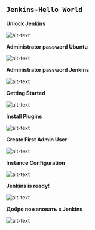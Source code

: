 ## `Jenkins-Hello World`

**Unlock Jenkins**

![alt-text](https://i.ibb.co/dG4h8bK/2-2.jpg "Unlock Jenkins")

**Administrator password Ubuntu**

![alt-text](https://i.ibb.co/ZT9zkGd/3-1.jpg "Administrator password Ubuntu")

**Administrator password Jenkins**

![alt-text](https://i.ibb.co/x6C3VzL/3-2.jpg "Administrator password Jenkins")

**Getting Started**

![alt-text](https://i.ibb.co/PjC3XTp/3-3.jpg "Getting Started")

**Install Plugins**

![alt-text](https://i.ibb.co/19JYHkT/3-4.jpg "Install Plugins")

**Create First Admin User**

![alt-text](https://i.ibb.co/9H8Y0gp/3-5.jpg "Create First Admin User")

**Instance Configuration**

![alt-text](https://i.ibb.co/k974HX1/3-6.jpg "Instance Configuration")

**Jenkins is ready!**

![alt-text](https://i.ibb.co/ySXDzLn/3-7.jpg "Jenkins is ready!")

**Добро пожаловать в Jenkins**

![alt-text](https://i.ibb.co/F5HhK7R/3-8.jpg "Добро пожаловать в Jenkins")